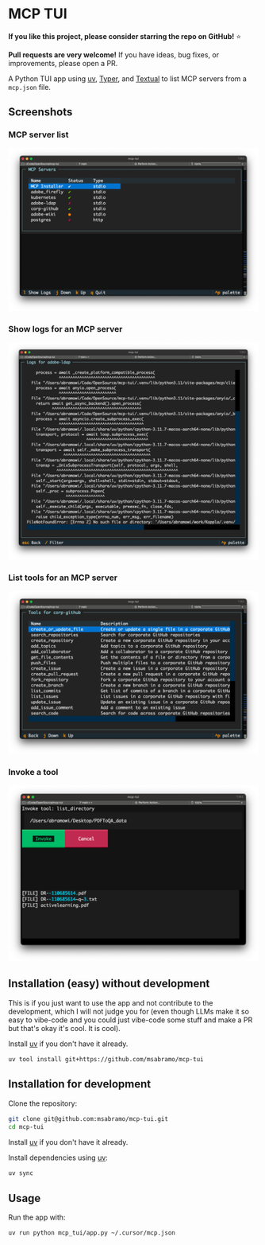 
# MCP TUI

**If you like this project, please consider starring the repo on GitHub!** ⭐️

**Pull requests are very welcome!** If you have ideas, bug fixes, or improvements, please open a PR.

A Python TUI app using [uv](https://github.com/astral-sh/uv), [Typer](https://typer.tiangolo.com/), and [Textual](https://textual.textualize.io/) to list MCP servers from a `mcp.json` file.

## Screenshots

### MCP server list

![MCP server list](docs/images/screenshot_001.png)

### Show logs for an MCP server

![Show logs for an MCP server](docs/images/screenshot_003.png)

### List tools for an MCP server

![List tools for an MCP server](docs/images/screenshot_002.png)

### Invoke a tool

![Invoke a tool](docs/images/screenshot_004.png)

## Installation (easy) without development

This is if you just want to use the app and not contribute to the development,
which I will not judge you for (even though LLMs make it so easy to vibe-code
and you could just vibe-code some stuff and make a PR but that's okay it's cool.
It is cool).

Install [uv](https://github.com/astral-sh/uv) if you don't have it already.

```sh
uv tool install git+https://github.com/msabramo/mcp-tui
```

## Installation for development

Clone the repository:

```sh
git clone git@github.com:msabramo/mcp-tui.git
cd mcp-tui
```

Install [uv](https://github.com/astral-sh/uv) if you don't have it already.

Install dependencies using [uv](https://github.com/astral-sh/uv):

```sh
uv sync
```

## Usage

Run the app with:

```sh
uv run python mcp_tui/app.py ~/.cursor/mcp.json
```
